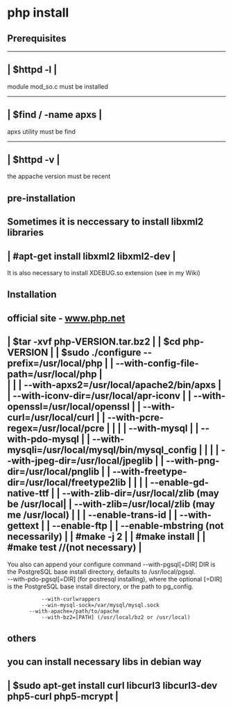 # php install
 
 Prerequisites
 --------------- 
 ------------------------------------------------------------------------
 | $httpd -l								|
 ------------------------------------------------------------------------ 
 module mod_so.c must be installed

 ------------------------------------------------------------------------
 | $find / -name apxs							|
 ------------------------------------------------------------------------ 
 apxs utility must be find

 ------------------------------------------------------------------------
 | $httpd -v								|
 ------------------------------------------------------------------------ 
  the appache version must be recent


 pre-installation
 ----------------
 Sometimes it is neccessary to install libxml2 libraries
 ------------------------------------------------------------------------ 
 | #apt-get install libxml2 libxml2-dev 				|
 ------------------------------------------------------------------------ 

 It is also necessary to install XDEBUG.so extension (see in my Wiki)

 Installation
 ------------
 official site - www.php.net  
 ------------------------------------------------------------------------
 | $tar -xvf php-VERSION.tar.bz2					|
 | $cd php-VERSION							|
 | $sudo ./configure --prefix=/usr/local/php 				|
 |                   --with-config-file-path=/usr/local/php 		|	
 |                    							|
 |                    --with-apxs2=/usr/local/apache2/bin/apxs 		|
 |                    --with-iconv-dir=/usr/local/apr-iconv 		|
 |                    --with-openssl=/usr/local/openssl 		|
 |                    --with-curl=/usr/local/curl 			|
 |                    --with-pcre-regex=/usr/local/pcre 		|
 |									|
 |                    --with-mysql 					|
 |                    --with-pdo-mysql 					|
 |                    --with-mysqli=/usr/local/mysql/bin/mysql_config  	|
 |                    							|
 |                    --with-jpeg-dir=/usr/local/jpeglib 		|
 |                    --with-png-dir=/usr/local/pnglib 			|
 |                    --with-freetype-dir=/usr/local/freetype2lib 	|
 |                    							|
 |                    --enable-gd-native-ttf 				|
 |                    --with-zlib-dir=/usr/local/zlib (may be /usr/local|
 |                    --with-zlib=/usr/local/zlib (may me /usr/local)	|
 |									|
		      --enable-trans-id 				|
 |                    --with-gettext 					|
 |                    --enable-ftp 					|
 |                    --enable-mbstring (not necessarily)		|
 | #make -j 2								|
 | #make install							|
 | #make test //(not necessary)						|
 ------------------------------------------------------------------------

  You also can append your configure command
	       --with-pgsql[=DIR] 
		DIR is the PostgreSQL base install directory, defaults to /usr/local/pgsql. 	
               --with-pdo-pgsql[=DIR]  (for postresql installing), 
		where the optional [=DIR] is the PostgreSQL base install directory, or the path to pg_config.

               --with-curlwrappers
     	       --win-mysql-sock=/var/mysql/mysql.sock
	       --with-apache=/path/to/apache
               --with-bz2=[PATH] (/usr/local/bz2 or /usr/local)
  		
	      

 others
 -------
 
  you can install necessary libs in debian way
 ------------------------------------------------------------------------ 
 | $sudo apt-get install curl libcurl3 libcurl3-dev php5-curl php5-mcrypt |				
 ------------------------------------------------------------------------ 
